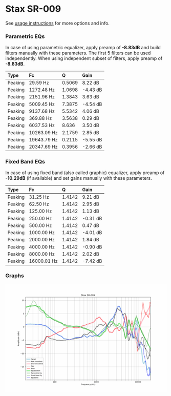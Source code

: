 # Stax SR-009
See [usage instructions](https://github.com/jaakkopasanen/AutoEq#usage) for more options and info.

### Parametric EQs
In case of using parametric equalizer, apply preamp of **-8.83dB** and build filters manually
with these parameters. The first 5 filters can be used independently.
When using independent subset of filters, apply preamp of **-8.83dB**.

| Type    | Fc          |      Q | Gain     |
|:--------|:------------|:-------|:---------|
| Peaking | 29.59 Hz    | 0.5069 | 8.22 dB  |
| Peaking | 1272.48 Hz  | 1.0698 | -4.43 dB |
| Peaking | 2151.96 Hz  | 1.3843 | 3.63 dB  |
| Peaking | 5009.45 Hz  | 7.3875 | -4.54 dB |
| Peaking | 9137.68 Hz  | 5.5342 | 4.06 dB  |
| Peaking | 369.88 Hz   | 3.5638 | 0.29 dB  |
| Peaking | 6037.53 Hz  | 8.636  | 3.50 dB  |
| Peaking | 10263.09 Hz | 2.1759 | 2.85 dB  |
| Peaking | 19643.79 Hz | 0.2115 | -5.55 dB |
| Peaking | 20347.69 Hz | 0.3956 | -2.66 dB |

### Fixed Band EQs
In case of using fixed band (also called graphic) equalizer, apply preamp of **-10.29dB**
(if available) and set gains manually with these parameters.

| Type    | Fc          |      Q | Gain     |
|:--------|:------------|:-------|:---------|
| Peaking | 31.25 Hz    | 1.4142 | 9.21 dB  |
| Peaking | 62.50 Hz    | 1.4142 | 2.95 dB  |
| Peaking | 125.00 Hz   | 1.4142 | 1.13 dB  |
| Peaking | 250.00 Hz   | 1.4142 | -0.31 dB |
| Peaking | 500.00 Hz   | 1.4142 | 0.47 dB  |
| Peaking | 1000.00 Hz  | 1.4142 | -4.01 dB |
| Peaking | 2000.00 Hz  | 1.4142 | 1.84 dB  |
| Peaking | 4000.00 Hz  | 1.4142 | -0.90 dB |
| Peaking | 8000.00 Hz  | 1.4142 | 2.02 dB  |
| Peaking | 16000.01 Hz | 1.4142 | -7.42 dB |

### Graphs
![](./Stax%20SR-009.png)